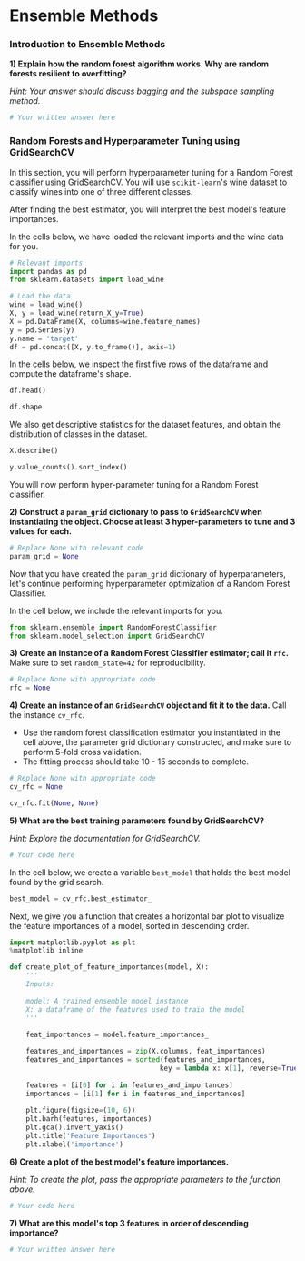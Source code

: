 # Ensemble Methods

### Introduction to Ensemble Methods

**1) Explain how the random forest algorithm works. Why are random forests resilient to overfitting?**

_Hint: Your answer should discuss bagging and the subspace sampling method._


```python
# Your written answer here
```

### Random Forests and Hyperparameter Tuning using GridSearchCV

In this section, you will perform hyperparameter tuning for a Random Forest classifier using GridSearchCV. You will use `scikit-learn`'s wine dataset to classify wines into one of three different classes. 

After finding the best estimator, you will interpret the best model's feature importances. 

In the cells below, we have loaded the relevant imports and the wine data for you. 


```python
# Relevant imports
import pandas as pd 
from sklearn.datasets import load_wine

# Load the data 
wine = load_wine()
X, y = load_wine(return_X_y=True)
X = pd.DataFrame(X, columns=wine.feature_names)
y = pd.Series(y)
y.name = 'target'
df = pd.concat([X, y.to_frame()], axis=1)
```

In the cells below, we inspect the first five rows of the dataframe and compute the dataframe's shape.


```python
df.head()
```


```python
df.shape
```

We also get descriptive statistics for the dataset features, and obtain the distribution of classes in the dataset. 


```python
X.describe()
```


```python
y.value_counts().sort_index()
```

You will now perform hyper-parameter tuning for a Random Forest classifier.

**2) Construct a `param_grid` dictionary to pass to `GridSearchCV` when instantiating the object. Choose at least 3 hyper-parameters to tune and 3 values for each.** 


```python
# Replace None with relevant code 
param_grid = None
```

Now that you have created the `param_grid` dictionary of hyperparameters, let's continue performing hyperparameter optimization of a Random Forest Classifier. 

In the cell below, we include the relevant imports for you.


```python
from sklearn.ensemble import RandomForestClassifier
from sklearn.model_selection import GridSearchCV
```

**3) Create an instance of a Random Forest Classifier estimator; call it `rfc`.** Make sure to set `random_state=42` for reproducibility. 


```python
# Replace None with appropriate code
rfc = None
```

**4) Create an instance of an `GridSearchCV` object and fit it to the data.** Call the instance `cv_rfc`. 

* Use the random forest classification estimator you instantiated in the cell above, the parameter grid dictionary constructed, and make sure to perform 5-fold cross validation. 
* The fitting process should take 10 - 15 seconds to complete. 


```python
# Replace None with appropriate code 
cv_rfc = None 

cv_rfc.fit(None, None)
```

**5) What are the best training parameters found by GridSearchCV?** 

_Hint: Explore the documentation for GridSearchCV._ 


```python
# Your code here
```

In the cell below, we create a variable `best_model` that holds the best model found by the grid search.


```python
best_model = cv_rfc.best_estimator_
```

Next, we give you a function that creates a horizontal bar plot to visualize the feature importances of a model, sorted in descending order. 


```python
import matplotlib.pyplot as plt 
%matplotlib inline 

def create_plot_of_feature_importances(model, X):
    ''' 
    Inputs: 
    
    model: A trained ensemble model instance
    X: a dataframe of the features used to train the model
    '''
    
    feat_importances = model.feature_importances_

    features_and_importances = zip(X.columns, feat_importances)
    features_and_importances = sorted(features_and_importances, 
                                     key = lambda x: x[1], reverse=True)
    
    features = [i[0] for i in features_and_importances]
    importances = [i[1] for i in features_and_importances]
    
    plt.figure(figsize=(10, 6))
    plt.barh(features, importances)
    plt.gca().invert_yaxis()
    plt.title('Feature Importances')
    plt.xlabel('importance')
```

**6) Create a plot of the best model's feature importances.** 

_Hint: To create the plot, pass the appropriate parameters to the function above._


```python
# Your code here
```

**7) What are this model's top 3 features in order of descending importance?**


```python
# Your written answer here 
```
